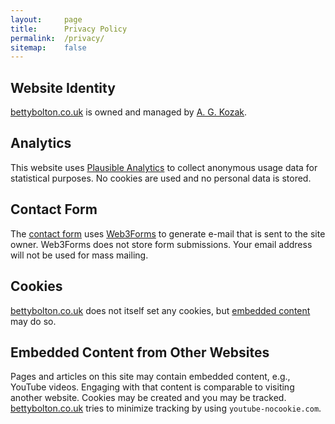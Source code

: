```yaml
---
layout: 	page
title:		Privacy Policy
permalink:	/privacy/
sitemap:	false
---
```


## Website Identity

[bettybolton.co.uk](https://bettybolton.co.uk) is owned and managed by
[A. G. Kozak](https://www.agkozak.com).

## Analytics

This website uses [Plausible Analytics](https://plausible.io) to collect
anonymous usage data for statistical purposes. No cookies are used and no
personal data is stored.

## Contact Form

The [contact form](/contact/) uses
[Web3Forms](https://docs.web3forms.com/getting-started/faq#id-2.-gdpr-and-privacy)
to generate e-mail that is sent to the site owner. Web3Forms does not store form
submissions. Your email address will not be used for mass mailing.

## Cookies

[bettybolton.co.uk](https://bettybolton.co.uk) does not itself set any cookies,
but [embedded content](#embedded-content-from-other-websites) may do so.

## Embedded Content from Other Websites

Pages and articles on this site may contain embedded content, e.g., YouTube
videos. Engaging with that content is comparable to visiting another website.
Cookies may be created and you may be tracked.
[bettybolton.co.uk](https://bettybolton.co.uk) tries to minimize tracking by
using `youtube-nocookie.com`.
